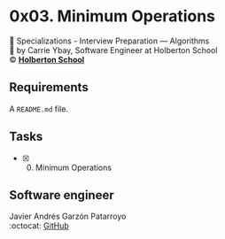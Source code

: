 # 0x03. Minimum Operations
:open_file_folder: Specializations - Interview Preparation ― Algorithms  
:bust_in_silhouette: by Carrie Ybay, Software Engineer at Holberton School  
:copyright: **[Holberton School](https://www.holbertonschool.com/)**

## Requirements
A ```README.md``` file.

## Tasks
* [x] 0. Minimum Operations

## Software engineer
Javier Andrés Garzón Patarroyo  
:octocat: [GitHub](https://github.com/javierandresgp/)

